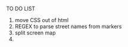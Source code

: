 TO DO LIST

1. move CSS out of html
2. REGEX to parse street names from markers
3. split screen map
4.
